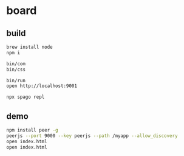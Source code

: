 # board

## build

```sh
brew install node
npm i

bin/com
bin/css

bin/run
open http://localhost:9001

npx spago repl
```

## demo

```sh
npm install peer -g
peerjs --port 9000 --key peerjs --path /myapp --allow_discovery
open index.html
open index.html
```
